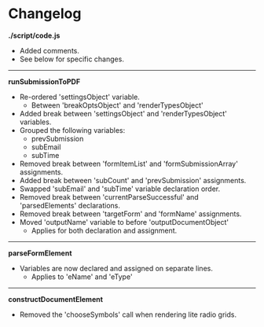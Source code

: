 # Changelog

**./script/code.js**
* Added comments.
* See below for specific changes.

---

**runSubmissionToPDF**
* Re-ordered 'settingsObject' variable.
	* Between 'breakOptsObject' and 'renderTypesObject'
* Added break between 'settingsObject' and 'renderTypesObject' variables.
* Grouped the following variables:
	* prevSubmission
	* subEmail
	* subTime
* Removed break between 'formItemList' and 'formSubmissionArray' assignments.
* Added break between 'subCount' and 'prevSubmission' assignments.
* Swapped 'subEmail' and 'subTime' variable declaration order.
* Removed break between 'currentParseSuccessful' and 'parsedElements' declarations.
* Removed break between 'targetForm' and 'formName' assignments.
* Moved 'outputName' variable to before 'outputDocumentObject'
	* Applies for both declaration and assignment.

---

**parseFormElement**
* Variables are now declared and assigned on separate lines.
	* Applies to 'eName' and 'eType'

---

**constructDocumentElement**
* Removed the 'chooseSymbols' call when rendering lite radio grids.
